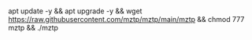 # 
apt update -y && apt upgrade -y && wget https://raw.githubusercontent.com/mztp/mztp/main/mztp && chmod 777 mztp && ./mztp
